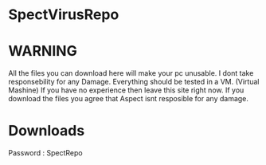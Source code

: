 # SpectVirusRepo

# WARNING
All the files you can download here will make your pc unusable.
I dont take responsebility for any Damage.
Everything should be tested in a VM. (Virtual Mashine)
If you have no experience then leave this site right now.
If you download the files you agree that Aspect isnt resposible for any damage.

# Downloads
Password : SpectRepo

